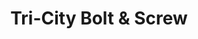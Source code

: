 ---
title: "Tri-City Bolt & Screw"
url: /pinellas-park/tri-city-bolt-und-screw/
shop: Eisenwaren
---